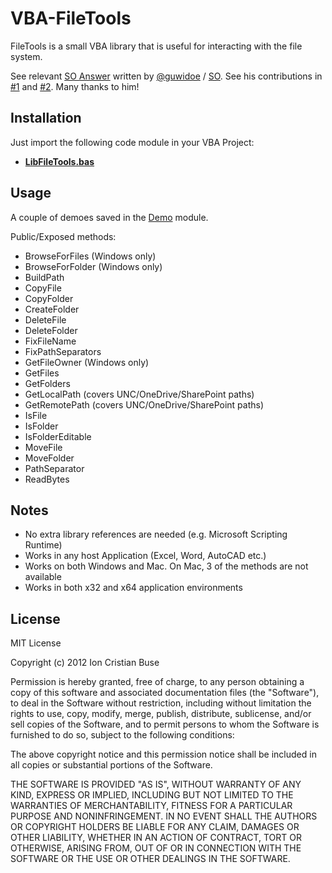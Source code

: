 # VBA-FileTools

FileTools is a small VBA library that is useful for interacting with the file system.


See relevant [SO Answer](https://stackoverflow.com/a/73577057/8488913) written by [@guwidoe](https://github.com/guwidoe) / [SO](https://stackoverflow.com/users/12287457/gwd). See his contributions in [#1](https://github.com/cristianbuse/VBA-FileTools/issues/1) and [#2](https://github.com/cristianbuse/VBA-FileTools/issues/2). Many thanks to him!

## Installation

Just import the following code module in your VBA Project:

* [**LibFileTools.bas**](src/LibFileTools.bas)

## Usage

A couple of demoes saved in the [Demo](src/Demo/DemoLibFileTools.bas) module.

Public/Exposed methods:
 - BrowseForFiles    (Windows only)
 - BrowseForFolder   (Windows only)
 - BuildPath
 - CopyFile
 - CopyFolder
 - CreateFolder
 - DeleteFile
 - DeleteFolder
 - FixFileName
 - FixPathSeparators
 - GetFileOwner      (Windows only)
 - GetFiles
 - GetFolders
 - GetLocalPath      (covers UNC/OneDrive/SharePoint paths)
 - GetRemotePath     (covers UNC/OneDrive/SharePoint paths)
 - IsFile
 - IsFolder
 - IsFolderEditable
 - MoveFile
 - MoveFolder
 - PathSeparator
 - ReadBytes

## Notes
* No extra library references are needed (e.g. Microsoft Scripting Runtime)
* Works in any host Application (Excel, Word, AutoCAD etc.)
* Works on both Windows and Mac. On Mac, 3 of the methods are not available 
* Works in both x32 and x64 application environments

## License
MIT License

Copyright (c) 2012 Ion Cristian Buse

Permission is hereby granted, free of charge, to any person obtaining a copy of this software and associated documentation files (the "Software"), to deal in the Software without restriction, including without limitation the rights to use, copy, modify, merge, publish, distribute, sublicense, and/or sell copies of the Software, and to permit persons to whom the Software is furnished to do so, subject to the following conditions:

The above copyright notice and this permission notice shall be included in all copies or substantial portions of the Software.

THE SOFTWARE IS PROVIDED "AS IS", WITHOUT WARRANTY OF ANY KIND, EXPRESS OR IMPLIED, INCLUDING BUT NOT LIMITED TO THE WARRANTIES OF MERCHANTABILITY, FITNESS FOR A PARTICULAR PURPOSE AND NONINFRINGEMENT. IN NO EVENT SHALL THE AUTHORS OR COPYRIGHT HOLDERS BE LIABLE FOR ANY CLAIM, DAMAGES OR OTHER LIABILITY, WHETHER IN AN ACTION OF CONTRACT, TORT OR OTHERWISE, ARISING FROM, OUT OF OR IN CONNECTION WITH THE SOFTWARE OR THE USE OR OTHER DEALINGS IN THE SOFTWARE.
